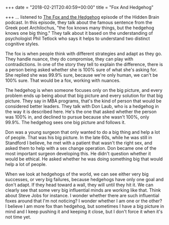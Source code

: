 +++
date = "2018-02-21T20:40:59+00:00"
title = "Fox And Hedgehog"

+++
... listened to [The Fox and the Hedgehog](https://www.npr.org/2017/05/15/528041635/the-fox-and-the-hedgehog-the-triumphs-and-perils-of-going-big) episode of the Hidden Brain podcast. In this episode, they talk about the famous sentence from the Greek poet Archilochus, "the fox knows many things, but the hedgehog knows one big thing." They talk about it based on the understanding of psychologist Phil Tetlock who says it helps to understand two distinct cognitive styles.

The fox is when people think with different strategies and adapt as they go. They handle nuance, they do compromise, they can play with contradictions. In one of the story they tell to explain the difference, there is a person being asked whether she is 100% sure of what she's asking for. She replied she was 99.9% sure, because we're only human, we can't be 100% sure. That would be a fox, working with nuances.

The hedgehog is when someone focuses only on the big picture, and every problem ends up being about that big picture and every solution for that big picture. They say in MBA programs, that's the kind of person that would be considered better leaders. They talk with Don Laub, who is a hedgehog in the way it is described here. He's the one that asked whether the person was 100% in, and declined to pursue because she wasn't 100%, only 99.9%. The hedgehog sees one big picture and follows it.

Don was a young surgeon that only wanted to do a big thing and help a lot of people. That was his big picture. In the late 60s, while he was still in Standford I believe, he met with a patient that wasn't the right sex, and asked them to help with a sex change operation. Don became one of the most important surgeon developing this. He didn't question whether it would be ethical. He asked whether he was doing something big that would help a lot of people.

When we look at hedgehogs of the world, we can see either very big successes, or very big failures, because hedgehogs have only one goal and don't adapt. If they head toward a wall, they will until they hit it. We can clearly see that some very big influential minds are working like that. Think about Steve Jobs for instance. I wonder whether there are such influential foxes around that I'm not noticing? I wonder whether I am one or the other? I believe I am more fox than hedgehog, but sometimes I have a big picture in mind and I keep pushing it and keeping it close, but I don't force it when it's not time yet.